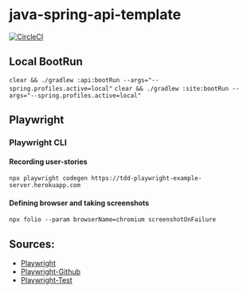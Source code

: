 # java-spring-api-template

[![CircleCI](https://circleci.com/gh/hc-sc/tdd-playwright-example/tree/dev.svg?style=svg&circle-token=92059dd0eb09d496bda4cde2b7bfdaa186c2f329)](https://circleci.com/gh/hc-sc/tdd-playwright-example/tree/dev)

## Local BootRun
`clear && ./gradlew :api:bootRun --args="--spring.profiles.active=local"`
`clear && ./gradlew :site:bootRun --args="--spring.profiles.active=local"`


## Playwright

### Playwright CLI

#### Recording user-stories
`npx playwright codegen https://tdd-playwright-example-server.herokuapp.com`

#### Defining browser and taking screenshots
`npx folio --param browserName=chromium screenshotOnFailure`

## Sources:
* [Playwright](https://playwright.dev/ "Playwright.dev")
* [Playwright-Github](https://github.com/microsoft/playwright "Playwright Github")
* [Playwright-Test](https://github.com/microsoft/playwright-test "Playwright-test")
